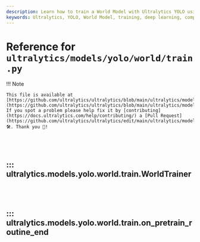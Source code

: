 ```yaml
---
description: Learn how to train a World Model with Ultralytics YOLO using advanced techniques and customizable options for optimal performance.
keywords: Ultralytics, YOLO, World Model, training, deep learning, computer vision, AI, machine learning, tutorial
---
```


# Reference for `ultralytics/models/yolo/world/train.py`

!!! Note

    This file is available at [https://github.com/ultralytics/ultralytics/blob/main/ultralytics/models/yolo/world/train.py](https://github.com/ultralytics/ultralytics/blob/main/ultralytics/models/yolo/world/train.py). If you spot a problem please help fix it by [contributing](https://docs.ultralytics.com/help/contributing/) a [Pull Request](https://github.com/ultralytics/ultralytics/edit/main/ultralytics/models/yolo/world/train.py) 🛠️. Thank you 🙏!

<br><br>

## ::: ultralytics.models.yolo.world.train.WorldTrainer

<br><br>

## ::: ultralytics.models.yolo.world.train.on_pretrain_routine_end

<br><br>
